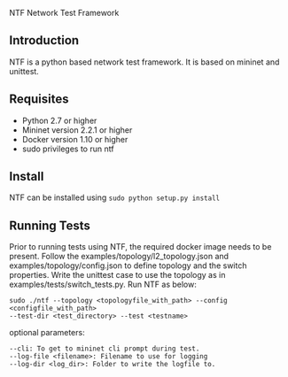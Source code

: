 NTF Network Test Framework

## Introduction

NTF is a python based network test framework. It is based on mininet and
unittest.

## Requisites

* Python 2.7 or higher
* Mininet version 2.2.1 or higher
* Docker version 1.10 or higher
* sudo privileges to run ntf

## Install

NTF can be installed using `sudo python setup.py install`

## Running Tests

Prior to running tests using NTF, the required docker image needs to be
present. Follow the examples/topology/l2_topology.json and
examples/topology/config.json to define topology and the switch properties.
Write the unittest case to use the topology as in
examples/tests/switch_tests.py. Run NTF as below:

    sudo ./ntf --topology <topologyfile_with_path> --config <configfile_with_path>
    --test-dir <test_directory> --test <testname>

optional parameters:

    --cli: To get to mininet cli prompt during test.
    --log-file <filename>: Filename to use for logging
    --log-dir <log_dir>: Folder to write the logfile to.
